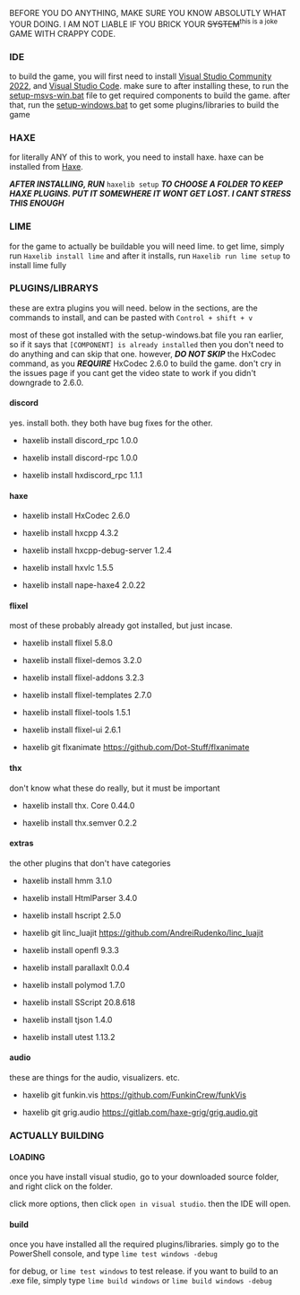 BEFORE YOU DO ANYTHING, MAKE SURE YOU KNOW ABSOLUTLY WHAT YOUR DOING. I AM NOT LIABLE IF YOU BRICK YOUR ~~SYSTEM~~<sup>this is a joke</sup> GAME WITH CRAPPY CODE.

### IDE

to build the game, you will first need to install [Visual Studio Community 2022](https://visualstudio.microsoft.com/vs/community/), and [Visual Studio Code](https://code.visualstudio.com). make sure to after installing these, to run the [setup-msvs-win.bat](./setup/setup-msvc-win.bat) file to get required components to build the game. after that, run the [setup-windows.bat](./setup/setup-windows.bat) to get some plugins/libraries to build the game

### HAXE

for literally ANY of this to work, you need to install haxe. haxe can be installed from [Haxe](https://haxe.org).

***AFTER INSTALLING, RUN***  `haxelib setup`  ***TO CHOOSE A FOLDER TO KEEP HAXE PLUGINS. PUT IT SOMEWHERE IT WONT GET LOST. I CANT STRESS THIS ENOUGH***

### LIME

for the game to actually be buildable you will need lime. to get lime, simply run `Haxelib install lime` and after it installs, run `Haxelib run lime setup` to install lime fully

### PLUGINS/LIBRARYS

these are extra plugins you will need. below in the sections, are the commands to install, and can be pasted with `Control + shift + v`

most of these got installed with the setup-windows.bat file you ran earlier, so if it says that `[COMPONENT] is already installed` then you don't need to do anything and can skip that one. however, ***DO NOT SKIP*** the HxCodec command, as you ***REQUIRE*** HxCodec 2.6.0 to build the game. don't cry in the issues page if you cant get the video state to work if you didn't downgrade to 2.6.0.

#### discord

yes. install both. they both have bug fixes for the other.

* haxelib install discord_rpc 1.0.0

* haxelib install discord-rpc 1.0.0

* haxelib install hxdiscord_rpc 1.1.1

#### haxe

* haxelib install HxCodec 2.6.0

* haxelib install hxcpp 4.3.2

* haxelib install hxcpp-debug-server 1.2.4

* haxelib install hxvlc 1.5.5

* haxelib install nape-haxe4 2.0.22

#### flixel

most of these probably already got installed, but just incase.

* haxelib install flixel 5.8.0 

* haxelib install flixel-demos 3.2.0

* haxelib install flixel-addons 3.2.3

* haxelib install flixel-templates 2.7.0

* haxelib install flixel-tools 1.5.1 

* haxelib install flixel-ui 2.6.1

* haxelib git flxanimate https://github.com/Dot-Stuff/flxanimate

#### thx
don't know what these do really, but it must be important
* haxelib install thx. Core 0.44.0

* haxelib install thx.semver 0.2.2

#### extras

the other plugins that don't have categories

* haxelib install hmm 3.1.0

* haxelib install HtmlParser 3.4.0

* haxelib install hscript 2.5.0

* haxelib git linc_luajit https://github.com/AndreiRudenko/linc_luajit

* haxelib install openfl 9.3.3

* haxelib install parallaxlt 0.0.4

* haxelib install polymod 1.7.0

* haxelib install SScript 20.8.618

* haxelib install tjson 1.4.0

* haxelib install utest 1.13.2

#### audio

these are things for the audio, visualizers. etc.

 * haxelib git funkin.vis https://github.com/FunkinCrew/funkVis

 * haxelib git grig.audio https://gitlab.com/haxe-grig/grig.audio.git

### ACTUALLY BUILDING

#### LOADING

once you have install visual studio, go to your downloaded source folder, and right click on the folder.

click more options, then click `open in visual studio`. then the IDE will open.

#### build

once you have installed all the required plugins/libraries. simply go to the PowerShell console, and type `lime test windows -debug`

for debug, or `lime test windows` to test release. if you want to build to an .exe file, simply type `lime build windows` or `lime build windows -debug`

  
